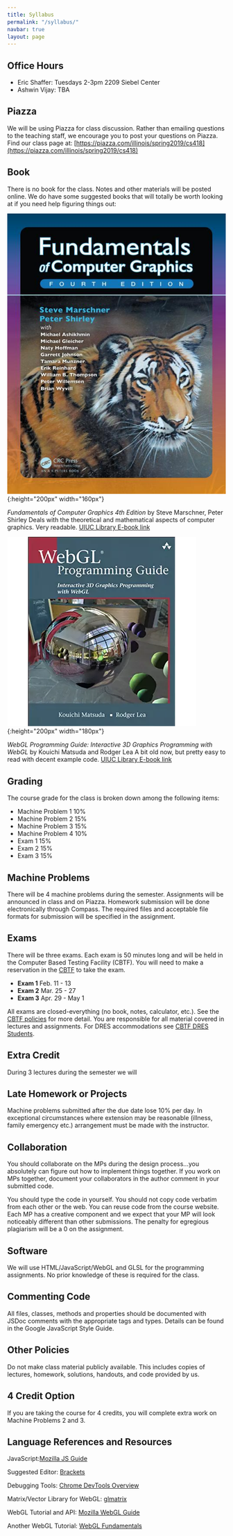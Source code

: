 ```yaml
---
title: Syllabus
permalink: "/syllabus/"
navbar: true
layout: page
---
```


## Office Hours ##
+ Eric Shaffer: Tuesdays 2-3pm 2209 Siebel Center
+ Ashwin Vijay: TBA

## Piazza ##
We will be using Piazza for class discussion. Rather than emailing questions to the teaching staff, we encourage you to post your questions on Piazza. 
Find our class page at:  [https://piazza.com/illinois/spring2019/cs418](https://piazza.com/illinois/spring2019/cs418)

## Book ##
There is no book for the class. Notes and other materials will be posted online.
We do have some suggested books that will totally be worth looking at if you need help figuring things out:

![Fundamentals of Computer Graphics 4th Edition by Steve Marschner, Peter Shirley](/assets/img/shirley.jpg){:height="200px" width="160px"}

_Fundamentals of Computer Graphics 4th Edition_ by Steve Marschner, Peter Shirley
Deals with the theoretical and mathematical aspects of computer graphics. Very readable.
[UIUC Library E-book link](https://vufind.carli.illinois.edu/vf-uiu/Record/uiu_8503840)

![WebGL Programming Guide: Interactive 3D Graphics Programming with WebGL by Kouichi Matsuda and Rodger Lea](/assets/img/wengl1.jpg){:height="200px" width="180px"}

_WebGL Programming Guide: Interactive 3D Graphics Programming with WebGL_
by Kouichi Matsuda and Rodger Lea
A bit old now, but pretty easy to read with decent example code. 
[UIUC Library E-book link](https://vufind.carli.illinois.edu/vf-uiu/Record/uiu_8494400)


## Grading ##
The course grade for the class is broken down among the following items:

+ Machine Problem 1	 10%
+ Machine Problem 2	 15%
+ Machine Problem 3	 15%
+ Machine Problem 4	 10%
+ Exam 1	 15%
+ Exam 2 	15%
+ Exam 3	 15%
 
## Machine Problems ##
There will be 4 machine problems during the semester. Assignments will be announced in class and on Piazza. Homework submission will be done electronically through Compass. The required files and acceptable file formats for submission will be specified in the assignment.

## Exams ##
There will be three exams. Each exam is 50 minutes long and will be held in the Computer Based Testing Facility (CBTF). You will need to make a reservation in the [CBTF](https://cbtf.engr.illinois.edu) to take the exam. 
 
+ **Exam 1** Feb. 11 - 13
+ **Exam 2** Mar. 25 - 27
+ **Exam 3** Apr. 29 - May 1

All exams are closed-everything (no book, notes, calculator, etc.). See the [CBTF policies](https://cbtf.engr.illinois.edu/for-students/policies.html) for more detail. You are responsible for all material covered in lectures and assignments. For DRES accommodations see [CBTF DRES Students](https://cbtf.engr.illinois.edu/for-students/dres-students.html).

## Extra Credit ##
During 3 lectures during the semester we will 

## Late Homework or Projects ##
Machine problems submitted after the due date lose 10% per day. In exceptional circumstances where extension may be reasonable (illness, family emergency etc.) arrangement must be made with the instructor.

## Collaboration ##
You should collaborate on the MPs during the design process...you absolutely can figure out how to implement things together. If you work on MPs together, document your collaborators in the author comment in your submitted code.

You should type the code in yourself. You should not copy code verbatim from each other or the web. You can reuse code from the course website. Each MP has a creative component and we expect that your MP will look noticeably different than other submissions. The penalty for egregious plagiarism will be a 0 on the assignment. 

## Software ##
We will use HTML/JavaScript/WebGL and GLSL for the programming assignments. No prior knowledge of these is required for the class.

## Commenting Code ##
All files, classes, methods and properties should be documented with JSDoc comments with the appropriate tags and types.
Details can be found in the Google JavaScript Style Guide.

## Other Policies ##
Do not make class material publicly available. This includes copies of lectures, homework, solutions, handouts, and code provided by us.

## 4 Credit Option ##
If you are taking the course for 4 credits, you will complete extra work on Machine Problems 2 and  3.

## Language References and Resources ##

JavaScript:[Mozilla JS Guide](https://developer.mozilla.org/en-US/docs/Web/JavaScript)
 
Suggested Editor: [Brackets](http://http://brackets.io/)
 
Debugging Tools: [Chrome DevTools Overview](https://developers.google.com/web/tools/chrome-devtools/)
 
Matrix/Vector Library for WebGL: [glmatrix](http://glmatrix.net/)
 
WebGL Tutorial and API: [Mozilla WebGL Guide](https://developer.mozilla.org/en-US/docs/Web/API/WebGL_API)

Another WebGL Tutorial: [WebGL Fundamentals](http://webglfundamentals.org/)
 


